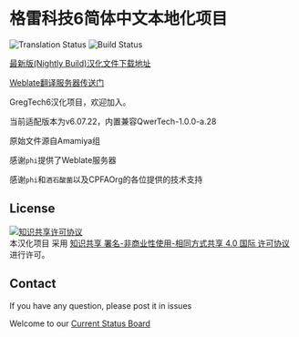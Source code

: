 # 格雷科技6简体中文本地化项目

![Translation Status](https://weblate.sayori.pw/widgets/gregtech/-/svg-badge.svg) ![Build Status](https://travis-ci.org/MoHaDouBiTeam/gregtech6-chinese-translation.svg?branch=master)

[最新版(Nightly Build)汉化文件下载地址](https://github.com/MoHaDouBiTeam/gregtech6-chinese-translation/releases/latest)

[Weblate翻译服务器传送门](https://weblate.exz.me/projects/gregtech/)

GregTech6汉化项目，欢迎加入。

当前适配版本为v6.07.22，内置兼容QwerTech-1.0.0-a.28

原始文件源自Amamiya组

感谢`phi`提供了Weblate服务器

感谢`phi`和`酒石酸菌`以及CPFAOrg的各位提供的技术支持

## License

<a rel="license" href="http://creativecommons.org/licenses/by-nc-sa/4.0/"><img alt="知识共享许可协议" style="border-width:0" src="https://i.creativecommons.org/l/by-nc-sa/4.0/88x31.png" /></a><br />本汉化项目 采用 <a rel="license" href="http://creativecommons.org/licenses/by-nc-sa/4.0/">知识共享 署名-非商业性使用-相同方式共享 4.0 国际 许可协议</a>进行许可。

## Contact

If you have any question, please post it in issues

Welcome to our [Current Status Board](https://github.com/MoHaDouBiTeam/gregtech6-chinese-translate/wiki/%E5%85%AC%E5%91%8A%E6%9D%BF-Current-Status)
